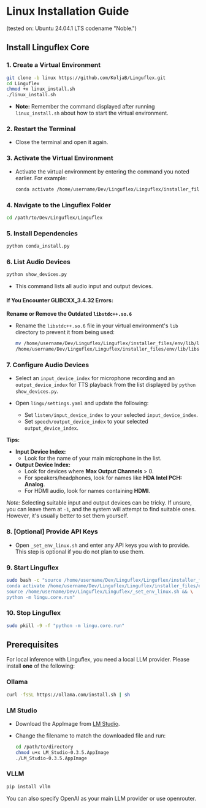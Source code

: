 # Linux Installation Guide

(tested on: Ubuntu 24.04.1 LTS codename "Noble.")

## Install Linguflex Core

### 1. Create a Virtual Environment

```bash
git clone -b linux https://github.com/KoljaB/Linguflex.git
cd Linguflex
chmod +x linux_install.sh
./linux_install.sh
```

- **Note:** Remember the command displayed after running `linux_install.sh` about how to start the virtual environment.

### 2. Restart the Terminal

- Close the terminal and open it again.

### 3. Activate the Virtual Environment

- Activate the virtual environment by entering the command you noted earlier. For example:

    ```bash
    conda activate /home/username/Dev/Linguflex/Linguflex/installer_files/env
    ```

### 4. Navigate to the Linguflex Folder

```bash
cd /path/to/Dev/Linguflex/Linguflex
```

### 5. Install Dependencies

```bash
python conda_install.py
```

### 6. List Audio Devices

```bash
python show_devices.py
```

- This command lists all audio input and output devices.

#### If You Encounter GLIBCXX_3.4.32 Errors:

**Rename or Remove the Outdated `libstdc++.so.6`**

- Rename the `libstdc++.so.6` file in your virtual environment's `lib` directory to prevent it from being used:

    ```bash
    mv /home/username/Dev/Linguflex/Linguflex/installer_files/env/lib/libstdc++.so.6 \
    /home/username/Dev/Linguflex/Linguflex/installer_files/env/lib/libstdc++.so.6.bak
    ```

### 7. Configure Audio Devices

- Select an `input_device_index` for microphone recording and an `output_device_index` for TTS playback from the list displayed by `python show_devices.py`.

- Open `lingu/settings.yaml` and update the following:

    - Set `listen/input_device_index` to your selected `input_device_index`.
    - Set `speech/output_device_index` to your selected `output_device_index`.

**Tips:**

- **Input Device Index:**
  - Look for the name of your main microphone in the list.
- **Output Device Index:**
  - Look for devices where **Max Output Channels** > 0.
  - For speakers/headphones, look for names like **HDA Intel PCH: Analog**.
  - For HDMI audio, look for names containing **HDMI**.

*Note:* Selecting suitable input and output devices can be tricky. If unsure, you can leave them at `-1`, and the system will attempt to find suitable ones. However, it's usually better to set them yourself.

### 8. [Optional] Provide API Keys

- Open `_set_env_linux.sh` and enter any API keys you wish to provide. This step is optional if you do not plan to use them.

### 9. Start Linguflex

```bash
sudo bash -c "source /home/username/Dev/Linguflex/Linguflex/installer_files/conda/etc/profile.d/conda.sh && \
conda activate /home/username/Dev/Linguflex/Linguflex/installer_files/env && \
source /home/username/Dev/Linguflex/Linguflex/_set_env_linux.sh && \
python -m lingu.core.run"
```

### 10. Stop Linguflex

```bash
sudo pkill -9 -f "python -m lingu.core.run"
```

## Prerequisites

For local inference with Linguflex, you need a local LLM provider. Please install **one** of the following:

### Ollama

```bash
curl -fsSL https://ollama.com/install.sh | sh
```

### LM Studio

- Download the AppImage from [LM Studio](https://lmstudio.ai/).

- Change the filename to match the downloaded file and run:

    ```bash
    cd /path/to/directory
    chmod u+x LM_Studio-0.3.5.AppImage
    ./LM_Studio-0.3.5.AppImage
    ```

### VLLM

```bash
pip install vllm
```

You can also specify OpenAI as your main LLM provider or use openrouter.